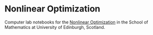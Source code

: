 # Nonlinear Optimization

Computer lab notebooks for the [Nonlinear Optimization](http://www.drps.ed.ac.uk/24-25/dpt/cxmath11244.htm) in the School of Mathematics at University of Edinburgh, Scotland.
